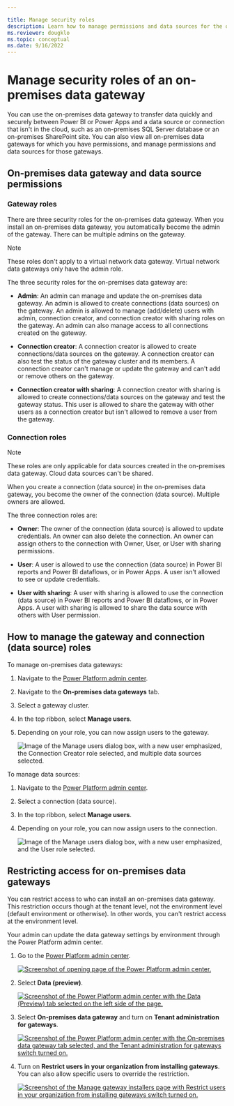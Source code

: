 ```yaml
---

title: Manage security roles 
description: Learn how to manage permissions and data sources for the on-premises data gateway.
ms.reviewer: dougklo
ms.topic: conceptual
ms.date: 9/16/2022
---
```


# Manage security roles of an on-premises data gateway

You can use the on-premises data gateway to transfer data quickly and securely between Power BI or Power Apps and a data source or connection that isn't in the cloud, such as an on-premises SQL Server database or an on-premises SharePoint site. You can also view all on-premises data gateways for which you have permissions, and manage permissions and data sources for those gateways.

## On-premises data gateway and data source permissions

### Gateway roles

There are three security roles for the on-premises data gateway. When you install an on-premises data gateway, you automatically become the admin of the gateway. There can be multiple admins on the gateway.

>[!Note]
>These roles don't apply to a virtual network data gateway. Virtual network data gateways only have the admin role.

The three security roles for the on-premises data gateway are:

* **Admin**: An admin can manage and update the on-premises data gateway. An admin is allowed to create connections (data sources) on the gateway. An admin is allowed to manage (add/delete) users with admin, connection creator, and connection creator with sharing roles on the gateway. An admin can also manage access to all connections created on the gateway.

* **Connection creator**: A connection creator is allowed to create connections/data sources on the gateway. A connection creator can also test the status of the gateway cluster and its members. A connection creator can't manage or update the gateway and can't add or remove others on the gateway.

* **Connection creator with sharing**: A connection creator with sharing is allowed to create connections/data sources on the gateway and test the gateway status. This user is allowed to share the gateway with other users as a connection creator but isn't allowed to remove a user from the gateway.

### Connection roles

>[!Note]
> These roles are only applicable for data sources created in the on-premises data gateway. Cloud data sources can't be shared.

When you create a connection (data source) in the on-premises data gateway, you become the owner of the connection (data source). Multiple owners are allowed.

The three connection roles are:

* **Owner**: The owner of the connection (data source) is allowed to update credentials. An owner can also delete the connection. An owner can assign others to the connection with Owner, User, or User with sharing permissions.  

* **User**: A user is allowed to use the connection (data source) in Power BI reports and Power BI dataflows, or in Power Apps. A user isn't allowed to see or update credentials.

* **User with sharing**: A user with sharing is allowed to use the connection (data source) in Power BI reports and Power BI dataflows, or in Power Apps. A user with sharing is allowed to share the data source with others with User permission.

## How to manage the gateway and connection (data source) roles

To manage on-premises data gateways:

1. Navigate to the [Power Platform admin center](https://admin.powerplatform.microsoft.com/ext/DataGateways).

2. Navigate to the **On-premises data gateways** tab.

3. Select a gateway cluster.

4. In the top ribbon, select **Manage users**.

5. Depending on your role, you can now assign users to the gateway.

   ![Image of the Manage users dialog box, with a new user emphasized, the Connection Creator role selected, and multiple data sources selected.](media/manage-security-roles/manage-gateways.png)

To manage data sources:

1. Navigate to the [Power Platform admin center](https://admin.powerplatform.microsoft.com/ext/DataGateways).

2. Select a connection (data source).

3. In the top ribbon, select **Manage users**.

4. Depending on your role, you can now assign users to the connection.

   ![Image of the Manage users dialog box, with a new user emphasized, and the User role selected.](media/manage-security-roles/manage-data-sources.png)

## Restricting access for on-premises data gateways

You can restrict access to who can install an on-premises data gateway. This restriction occurs though at the tenant level, not the environment level (default environment or otherwise). In other words, you can't restrict access at the environment level.

Your admin can update the data gateway settings by environment through the Power Platform admin center.

1. Go to the [Power Platform admin center](https://admin.powerplatform.microsoft.com/).

   [![Screenshot of opening page of the Power Platform admin center.](media/manage-security-roles/admin-center-home.png)](media/manage-security-roles/admin-center-home.png#lightbox)

2. Select **Data (preview)**.

   [![Screenshot of the Power Platform admin center with the Data (Preview) tab selected on the left side of the page.](media/manage-security-roles/admin-data-preview.png)](media/manage-security-roles/admin-data-preview.png#lightbox)

3. Select **On-premises data gateway** and turn on **Tenant administration for gateways**.

   [![Screenshot of the Power Platform admin center with the On-premises data gateway tab selected, and the Tenant administration for gateways switch turned on.](media/manage-security-roles/tenant-admin-gateway.png)](media/manage-security-roles/tenant-admin-gateway.png#lightbox)

4. Turn on **Restrict users in your organization from installing gateways**. You can also allow specific users to override the restriction.

   [![Screenshot of the Manage gateway installers page with Restrict users in your organization from installing gateways switch turned on.](media/manage-security-roles/restrict-users.png)](media/manage-security-roles/restrict-users.png#lightbox)
